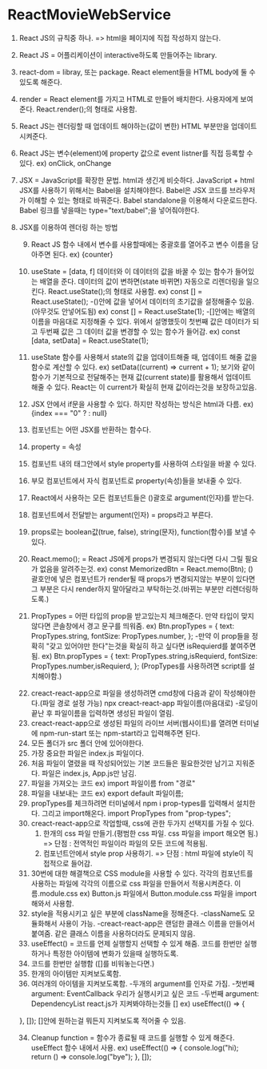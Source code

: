 # ReactMovieWebService

<!-- REACT JS note -->
<!-- 22-09-26 -->
1. React JS의 규칙중 하나. => html을 페이지에 직접 작성하지 않는다.
2. React JS = 어플리케이션이 interactive하도록 만들어주는 library.
3. react-dom = libray, 또는 package. React element들을 HTML body에 둘 수 있도록 해준다.
4. render = React element를 가지고 HTML로 만들어 배치한다. 사용자에게 보여준다. 
   React.render();의 형태로 사용함.
5. React JS는 렌더링할 때 업데이트 해야하는(값이 변한) HTML 부분만을 업데이트 시켜준다.
6. React JS는 변수(element)에 property 값으로 event listner를 직접 등록할 수 있다. ex) onClick, onChange
7. JSX = JavaScript를 확장한 문법. html과 생긴게 비슷하다. JavaScript + html
   JSX를 사용하기 위해서는 Babel을 설치해야한다. Babel은 JSX 코드를 브라우저가 이해할 수 있는 형태로 바꿔준다. Babel standalone을 이용해서 다운로드한다. Babel 링크를 넣을때는 type="text/babel";을 넣어줘야한다.
8. JSX를 이용하여 렌더링 하는 방법 
   <!-- 변수의 이름 첫글자는 반드시 "대문자"로 써야한다. 소문자로 쓰면 html 요소가 되버림. -->
   <!-- const Container = () => (
            <div> 
                <Button />  
                <Title />
            </div>
        );  
    -->

   <!-- 변수들을 "함수"로 만들어줘야 한다. 함수로 만들시 return은 필수!
        ex1) const Title= () => {   

        };

        ex2) function Title() {
            return (

            );
        };
   -->
   9. React JS 함수 내에서 변수를 사용할때에는 중괄호를 열어주고 변수 이름을 담아주면 된다. 
   ex) {counter}
   <!-- 22-09-27 -->
   10. useState = [data, f] 데이터와 이 데이터의 값을 바꿀 수 있는 함수가 들어있는 배열을 준다.
       데이터의 값이 변하면(state 바뀌면) 자동으로 리렌더링을 일으킨다. React.useState();의 형태로 사용함.
       ex) const [] = React.useState(); 
       -()안에 값을 넣어서 데이터의 초기값을 설정해줄수 있음. (아무것도 안넣어도됨) 
       ex) const [] = React.useState(1);
       -[]안에는 배열의 이름을 마음대로 지정해줄 수 있다. 위에서 설명했듯이 첫번째 값은 데이터가 되고 
       두번째 값은 그 데이터 값을 변경할 수 있는 함수가 들어감.
        ex) const [data, setData] = React.useState(1);
   11. useState 함수를 사용해서 state의 값을 업데이트해줄 때, 업데이트 해줄 값을 함수로 계산할 수 있다.
       ex) setData((current) => current + 1); 보기와 같이 함수가 기본적으로 전달해주는 현재 값(current state)를 활용해서 업데이트 해줄 수 있다. React는 이 current가 확실히 현재 값이라는것을 보장하고있음.
   12. JSX 안에서 if문을 사용할 수 있다. 하지만 작성하는 방식은 html과 다름.
       ex) {index === "0" ? <amount /> : null}
   13. 컴포넌트는 어떤 JSX를 반환하는 함수다.
   14. property = 속성
   15. 컴포넌트 내의 태그안에서 style property를 사용하여 스타일을 바꿀 수 있다.
   16. 부모 컴포넌트에서 자식 컴포넌트로 property(속성)들을 보내줄 수 있다.
   17. React에서 사용하는 모든 컴포넌트들은 ()괄호로 argument(인자)를 받는다.
   18. 컴포넌트에서 전달받는 argument(인자) = props라고 부른다. 
   19. props로는 boolean값(true, false), string(문자), function(함수)를 보낼 수 있다.
   20. React.memo(); = React JS에게 props가 변경되지 않는다면 다시 그릴 필요가 없음을 알려주는것.
   ex) const MemorizedBtn = React.memo(Btn); ()괄호안에 넣은 컴포넌트가 render될 때 props가 변경되지않는 부분이 
   있다면 그 부분은 다시 render하지 말아달라고 부탁하는것.(바뀌는 부분만 리렌더링하도록.)

   21. PropTypes = 어떤 타입의 prop을 받고있는지 체크해준다. 만약 타입이 맞지않다면 콘솔창에서 경고 문구를 띄워줌.
   ex) Btn.propTypes = {
        text: PropTypes.string,
        fontSize: PropTypes.number,
   };
       -만약 이 prop들을 정확히 "갖고 있어야만 한다"는것을 확실히 하고 싶다면 isRequierd를 붙여주면 됨.
   ex) Btn.propTypes = {
        text: PropTypes.string,isRequierd,
        fontSize: PropTypes.number,isRequierd,
   }; 
   (PropTypes를 사용하려면 script를 설치해야함.)
   <!-- creact-react-app -->
   22. creact-react-app으로 파일을 생성하려면 cmd창에 다음과 같이 작성해야한다.(파일 경로 설정 가능)
    npx creact-react-app 파일이름(마음대로)
    -로딩이 끝난 후 파일이름을 입력하면 생성된 파일이 열림.
   23. creact-react-app으로 생성된 파일의 라이브 서버(웹사이트)를 열려면 터미널에 
    npm-run-start 또는 npm-start라고 입력해주면 된다.  
   24. 모든 폴더가 src 폴더 안에 있어야한다.
   25. 가장 중요한 파일은 index.js 파일이다.
   26. 처음 파일이 열렸을 때 작성되어있는 기본 코드들은 필요한것만 남기고 지워준다. 파일은 index.js, App.js만 남김.
   27. 파일을 가져오는 코드
   ex) import 파일이름 from "경로"
   28. 파일을 내보내는 코드
   ex) export default 파일이름;
   29. propTypes를 체크하려면 터미널에서 npm i prop-types를 입력해서 설치한다. 그리고 import해온다.
    import PropTypes from "prop-types";
   30. creact-react-app으로 작업할때, css에 관한 두가지 선택지를 가질 수 있다.
       1. 한개의 css 파일 만들기.(평범한 css 파일. css 파일을 import 해오면 됨.) => 단점 : 전역적인 파일이라 파일의 모든 코드에 적용됨.
       2. 컴포넌트안에서 style prop 사용하기. => 단점 : html 파일에 style이 직접적으로 들어감.
   31. 30번에 대한 해결책으로 CSS module을 사용할 수 있다. 각각의 컴포넌트를 사용하는 파일에 각각의 이름으로 css 파일을 만들어서 적용시켜준다. 이름.module.css
   ex) Button.js 파일에서 Button.module.css 파일을 import해와서 사용함.
   32. style을 적용시키고 싶은 부분에 className을 정해준다. 
       -className도 모듈화해서 사용이 가능.
       -creact-react-app은 랜덤한 클래스 이름을 만들어서 붙여줌. 같은 클래스 이름을 사용하더라도 문제되지 않음.
   <!-- 22-09-28 -->
   33. useEffect() = 코드를 언제 실행할지 선택할 수 있게 해줌. 코드를 한번만 실행하거나 특정한 아이템에 변화가 있을때 실행하도록.
   1. 코드를 한번만 실행함 ([]를 비워놓는다면.)
   2. 한개의 아이템만 지켜보도록함.
   3. 여러개의 아이템을 지켜보도록함.
   -두개의 argument를 인자로 가짐. 
   -첫번째 argument: EventCallback 우리가 실행시키고 싶은 코드 
   -두번째 argument: DependencyList react.js가 지켜봐야하는것들 []
   ex) useEffect(() => {

   }, []);
   []안에 원하는걸 뭐든지 지켜보도록 적어줄 수 있음.

   34. Cleanup function = 함수가 종료될 때 코드를 실행할 수 있게 해준다. useEffect 함수 내에서 사용.
   ex) useEffect(() => {
        console.log("hi);
        return () => console.log("bye");
   }, []);
